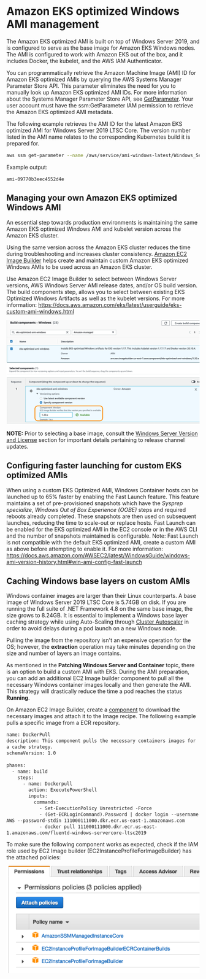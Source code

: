 # Amazon EKS optimized Windows AMI management
The Amazon EKS optimized AMI is built on top of Windows Server 2019, and is configured to serve as the base image for Amazon EKS Windows nodes. The AMI is configured to work with Amazon EKS out of the box, and it includes Docker, the kubelet, and the AWS IAM Authenticator. 

You can programmatically retrieve the Amazon Machine Image (AMI) ID for Amazon EKS optimized AMIs by querying the AWS Systems Manager Parameter Store API. This parameter eliminates the need for you to manually look up Amazon EKS optimized AMI IDs. For more information about the Systems Manager Parameter Store API, see [GetParameter](https://docs.aws.amazon.com/systems-manager/latest/APIReference/API_GetParameter.html). Your user account must have the ssm:GetParameter IAM permission to retrieve the Amazon EKS optimized AMI metadata.

The following example retrieves the AMI ID for the latest Amazon EKS optimized AMI for Windows Server 2019 LTSC Core. The version number listed in the AMI name relates to the corresponding Kubernetes build it is prepared for.

```bash    
aws ssm get-parameter --name /aws/service/ami-windows-latest/Windows_Server-2019-English-Core-EKS_Optimized-1.21/image_id --region us-east-1 --query "Parameter.Value" --output text
```

Example output:

```
ami-09770b3eec4552d4e
```

## Managing your own Amazon EKS optimized Windows AMI

An essential step towards production environments is maintaining the same Amazon EKS optimized Windows AMI and kubelet version across the Amazon EKS cluster. 

Using the same version across the Amazon EKS cluster reduces the time during troubleshooting and increases cluster consistency. [Amazon EC2 Image Builder](https://aws.amazon.com/image-builder/) helps create and maintain custom Amazon EKS optimized Windows AMIs to be used across an Amazon EKS cluster.

Use Amazon EC2 Image Builder to select between Windows Server versions, AWS Windows Server AMI release dates, and/or OS build version. The build components step, allows you to select between existing EKS Optimized Windows Artifacts as well as the kubelet versions. For more information: https://docs.aws.amazon.com/eks/latest/userguide/eks-custom-ami-windows.html

![](./images/build-components.png)

**NOTE:** Prior to selecting a base image, consult the [Windows Server Version and License](licensing.md) section for important details pertaining to release channel updates.

## Configuring faster launching for custom EKS optimized AMIs ##

When using a custom EKS Optimized AMI, Windows Container hosts can be launched up to 65% faster by enabling the Fast Launch feature. This feature maintains a set of pre-provisioned snapshots which have the _Sysprep specialize_, _Windows Out of Box Experience (OOBE)_ steps and required reboots already completed. These snapshots are then used on subsequent launches, reducing the time to scale-out or replace hosts. Fast Launch can be enabled for the EKS optimized AMI in the EC2 console or in the AWS CLI and the number of snapshots maintained is configurable. Note: Fast Launch is not compatible with the default EKS optimized AMI, create a custom AMI as above before attempting to enable it.  For more information: https://docs.aws.amazon.com/AWSEC2/latest/WindowsGuide/windows-ami-version-history.html#win-ami-config-fast-launch

## Caching Windows base layers on custom AMIs ##

Windows container images are larger than their Linux counterparts.  A base image of Windows Server 2019 LTSC Core is 5.74GB on disk.  If you are running the full suite of .NET Framework 4.8 on the same base image, the size grows to 8.24GB.  It is essential to implement a Windows base layer caching strategy while using Auto-Scaling through [Cluster Autoscaler](https://docs.aws.amazon.com/eks/latest/userguide/cluster-autoscaler.html) in order to avoid delays during a pod launch on a new Windows node.

Pulling the image from the repository isn't an expensive operation for the OS; however, the **extraction** operation may take minutes depending on the size and number of layers an image contains.

As mentioned in the **Patching Windows Server and Container** topic, there is an option to build a custom AMI with EKS. During the AMI preparation, you can add an additional EC2 Image builder component to pull all the necessary Windows container images locally and then generate the AMI. This strategy will drastically reduce the time a pod reaches the status **Running**. 

On Amazon EC2 Image Builder, create a [component](https://docs.aws.amazon.com/imagebuilder/latest/userguide/manage-components.html) to download the necessary images and attach it to the Image recipe. The following example pulls a specific image from a ECR repository. 

```
name: DockerPull
description: This component pulls the necessary containers images for a cache strategy.
schemaVersion: 1.0

phases:
  - name: build
    steps:
      - name: Dockerpull
        action: ExecutePowerShell
        inputs:
          commands:
            - Set-ExecutionPolicy Unrestricted -Force
            - (Get-ECRLoginCommand).Password | docker login --username AWS --password-stdin 111000111000.dkr.ecr.us-east-1.amazonaws.com
            - docker pull 111000111000.dkr.ecr.us-east-1.amazonaws.com/fluentd-windows-servercore-ltsc2019
```

To make sure the following component works as expected, check if the IAM role used by EC2 Image builder (EC2InstanceProfileForImageBuilder) has the attached policies:

![](./images/permissions-policies.png)


